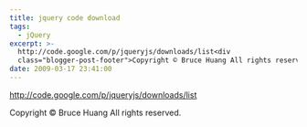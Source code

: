 ```yaml
---
title: jquery code download
tags:
  - jQuery
excerpt: >-
  http://code.google.com/p/jqueryjs/downloads/list<div
  class="blogger-post-footer">Copyright © Bruce Huang All rights reserved.</div>
date: 2009-03-17 23:41:00
---
```


http://code.google.com/p/jqueryjs/downloads/list

Copyright © Bruce Huang All rights reserved.
<!-- more -->
